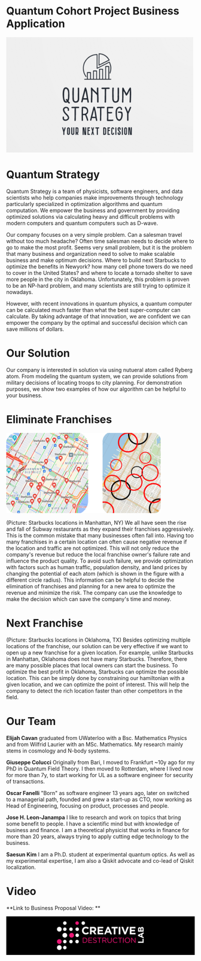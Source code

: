 # Quantum Cohort Project Business Application

![CDL 2020 Cohort Project_business](../Week2_Rydberg_Atoms/img/ba1.png)

# Quantum Strategy

Quantum Strategy is a team of physicists, software engineers, and data scientists who help companies make improvements through technology particularly specialized in optimization algorithms and quantum computation. We empower the business and government by providing optimized solutions via calculating heavy and difficult problems with modern computers and quantum computers such as D-wave.

Our company focuses on a very simple problem. Can a salesman travel without too much headache? Often time salesman needs to decide where to go to make the most profit. Seems very small problem, but it is the problem that many business and organization need to solve to make scalable business and make optimum decisions. Where to build next Starbucks to optimize the benefits in Newyork? how many cell phone towers do we need to cover in the United States? and where to locate a tornado shelter to save more people in the city in Oklahoma. Unfortunately, this problem is proven to be an NP-hard problem, and many scientists are still trying to optimize it nowadays.

However, with recent innovations in quantum physics, a quantum computer can be calculated much faster than what the best super-computer can calculate. By taking advantage of that innovation, we are confident we can empower the company by the optimal and successful decision which can save millions of dollars.

# Our Solution 

Our company is interested in solution via using nutueral atom called Ryberg atom. From modeling the quantum system, we can provide solutions from military decisions of locating troops to city planning. For demonstration purposes, we show two examples of how our algorithm can be helpful to your business. 

# Eliminate Franchises

![CDL 2020 Cohort Project_business2](../Week2_Rydberg_Atoms/img/ba2.png)

(Picture: Starbucks locations in Manhattan, NY) We all have seen the rise and fall of Subway restaurants as they expand their franchises aggressively. This is the common mistake that many businesses often fall into. Having too many franchises in a certain location can often cause negative revenue if the location and traffic are not optimized. This will not only reduce the company's revenue but reduce the local franchise owner's failure rate and influence the product quality. To avoid such failure, we provide optimization with factors such as human traffic, population density, and land prices by changing the potential of each atom (which is shown in the figure with a different circle radius). This information can be helpful to decide the elimination of franchises and planning for a new area to optimize the revenue and minimize the risk. The company can use the knowledge to make the decision which can save the company's time and money. 

# Next Franchise

(Picture: Starbucks locations in Oklahoma, TX)  Besides optimizing multiple locations of the franchise, our solution can be very effective if we want to open up a new franchise for a given location. For example, unlike Starbucks in Manhattan, Oklahoma does not have many Starbucks. Therefore, there are many possible places that local owners can start the business. To optimize the best profit in Oklahoma, Starbucks can optimize the possible location. This can be simply done by constraining our hamiltonian with a given location, and we can optimize the point of interest. This will help the company to detect the rich location faster than other competitors in the field. 

# Our Team

 **Elijah Cavan** graduated from UWaterloo with a Bsc. Mathematics Physics and from Wilfrid Laurier with an MSc. Mathematics. My research mainly stems in cosmology and N-body systems.

**Giuseppe Colucci** Originally from Bari, I moved to Frankfurt ~10y ago for my PhD in Quantum Field Theory. I then moved to Rotterdam, where I lived now for more than 7y, to start working for UL as a software engineer for security of transactions.

**Oscar Fanelli** "Born" as software engineer 13 years ago, later on switched to a managerial path, founded and grew a start-up as CTO, now working as Head of Engineering, focusing on product, processes and people.

**Jose H. Leon-Janampa** I like to research and work on topics that bring some benefit to people. I have a scientific mind but with knowledge of business and finance. I am a theoretical physicist that works in finance for more than 20 years, always trying to apply cutting edge technology to the business.

**Saesun Kim** I am a Ph.D. student at experimental quantum optics. As well as my experimental expertise, I am also a Qiskit advocate and co-lead of Qiskit localization.

# Video

**Link to Business Proposal Video: **


![CDL 2020 Cohort Project](../figures/CDL_logo.jpg)

